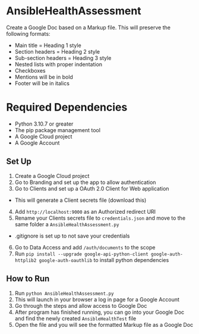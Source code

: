 # AnsibleHealthAssessment
Create a Google Doc based on a Markup file.
This will preserve the following formats:
- Main title = Heading 1 style
- Section headers = Heading 2 style
- Sub-section headers = Heading 3 style
- Nested lists with proper indentation
- Checkboxes
- Mentions will be in bold
- Footer will be in italics

# Required Dependencies
- Python 3.10.7 or greater
- The pip package management tool
- A Google Cloud project
- A Google Account

## Set Up
1. Create a Google Cloud project
2. Go to Branding and set up the app to allow authentication
3. Go to Clients and set up a OAuth 2.0 Client for Web application
  - This will generate a Client secrets file (download this)
4. Add `http://localhost:9000` as an Authorized redirect URI
5. Rename your Clients secrets file to `credentials.json` and move to the same folder a `AnsibleHealthAssessment.py`
  - .gitignore is set up to not save your credentials
6. Go to Data Access and add `/auth/documents` to the scope
7. Run `pip install --upgrade google-api-python-client google-auth-httplib2 google-auth-oauthlib` to install python dependencies

## How to Run
1. Run `python AnsibleHealthAssessment.py`
2. This will launch in your browser a log in page for a Google Account
3. Go through the steps and allow access to Google Doc
4. After program has finished running, you can go into your Google Doc and find the newly created `AnsibleHealthTest` file
5. Open the file and you will see the formatted Markup file as a Google Doc
